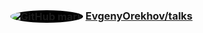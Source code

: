 <h3>
    <img
        style="vertical-align: middle; background: #000; border-color: #000; border-radius: 50%;"
        src="http://johnny-five.io/img/github-icon.png"
        alt="GitHub mark"
    >
    <a href="https://github.com/EvgenyOrekhov/talks">EvgenyOrekhov/talks</a>
</h3>
